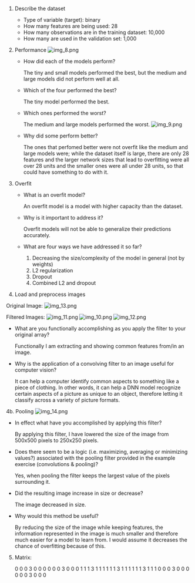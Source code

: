 1. Describe the dataset

    - Type of variable (target): binary
    - How many features are being used: 28
    - How many observations are in the training dataset: 10,000
    - How many are used in the validation set: 1,000
    

2. Performance
![img_8.png](img_8.png)
    - How did each of the models perform?
      
      The tiny and small models performed the best, but the medium and large models did not perform well at all.
   
    - Which of the four performed the best?
   
      The tiny model performed the best.
    - Which ones performed the worst?
      
      The medium and large models performed the worst.
![img_9.png](img_9.png)
    - Why did some perform better?
      
      The ones that perfomed better were not overfit like the medium and large models were;
      while the dataset itself is large, there are only 28 features and the larger network sizes 
      that lead to overfitting were all over 28 units and the smaller ones were all under 28 units, so that could have something to do with it.
    

3. Overfit

    - What is an overfit model?
      
      An overfit model is a model with higher capacity than the dataset.
    - Why is it important to address it?
      
      Overfit models will not be able to generalize their predictions accurately.
    - What are four ways we have addressed it so far?
      1. Decreasing the size/complexity of the model in general (not by weights)
      2. L2 regularization 
      3. Dropout
      4. Combined L2 and dropout
    

4. Load and preprocess images

Original Image:
![img_13.png](img_13.png)

Filtered Images:
![img_11.png](img_11.png)
![img_10.png](img_10.png)
![img_12.png](img_12.png)
   - What are you functionally accomplishing as you apply the filter to your original array?
      
      Functionally I am extracting and showing common features from/in an image.

   - Why is the application of a convolving filter to an image useful for computer vision?
     
      It can help a computer identify common aspects to something like a piece of clothing.
     In other words, it can help a DNN model recognize certain aspects of a picture as unique to 
     an object, therefore letting it classify across a variety of picture formats.
      
4b. Pooling
![img_14.png](img_14.png)
   - In effect what have you accomplished by applying this filter?
     
      By applying this filter, I have lowered the size of the image from 500x500 pixels
     to 250x250 pixels.
   - Does there seem to be a logic (i.e. maximizing, averaging or minimizing values?) associated with the pooling filter provided in the example exercise (convolutions & pooling)?
     
     Yes, when pooling the filter keeps the largest value of the pixels surrounding it.
   - Did the resulting image increase in size or decrease?
     
     The image decreased in size.
   - Why would this method be useful?
     
        By reducing the size of the image while keeping features, the information represented in the image is much smaller
     and therefore much easier for a model to learn from. I would assume it decreases the chance of overfitting because of this.
   

5. Matrix:
    
    
    0 0 0 3 0 0 0 
    0 0 0 3 0 0 0
    1 1 1 3 1 1 1
    1 1 1 3 1 1 1
    1 1 1 3 1 1 1
    0 0 0 3 0 0 0
    0 0 0 3 0 0 0
   
